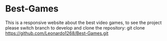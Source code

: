# Best-Games
This is a responsive website about the best video games, to see the project please switch branch to develop and clone the repository:    git clone https://github.com/Leonardo1268/Best-Games.git
